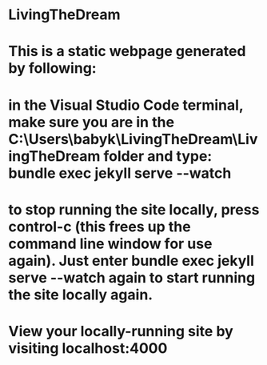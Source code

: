 # LivingTheDream
# This is a static webpage generated by following: 
# in the Visual Studio Code terminal, make sure you are in the C:\Users\babyk\LivingTheDream\LivingTheDream folder and type: bundle exec jekyll serve --watch
# to stop running the site locally, press control-c (this frees up the command line window for use again). Just enter bundle exec jekyll serve --watch again to start running the site locally again.
# View your locally-running site by visiting localhost:4000  